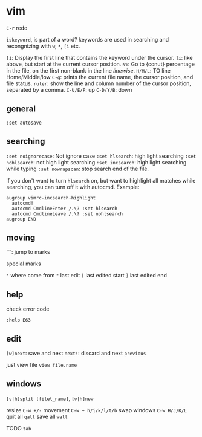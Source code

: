 # vim

`C-r` redo 

`iskeyword`, is part of a word? keywords are used in searching and recongnizing with `w`, `*`, `[i` etc. 

`[i`: Display the first line that contains the keyword under the cursor. 
`]i`: like above, but start at the current cursor position.
`N%`: Go to \{conut\} percentage in the file, on the first non-blank in the line _linewise_.
`H/M/L`: TO line Home/Middle/low
`C-g`: prints the current file name, the cursor position, and file status.
`ruler`: show the line and column number of the cursor position, separated by a comma.
`C-U/E/F`: up
`C-D/Y/B`: down 

## general

`:set autosave`

## searching

`:set noignorecase`: Not ignore case
`:set hlsearch`: high light searching
`:set nohlsearch`: not high light searching
`:set incsearch`: high light searching while typing
`:set nowrapscan`: stop search end of the file.

if you don't want to turn `hlsearch` on, but want to highlight all matches while searching, you can turn off it with autocmd. Example:

```vimscript
augroup vimrc-incsearch-highlight
  autocmd!
  autocmd CmdlineEnter /.\? :set hlsearch
  autocmd CmdlineLeave /.\? :set nohlsearch
augroup END
```

## moving

`\``: jump to marks

special marks

`'` where come from
`"` last edit
`[` last edited start
`]` last edited end

## help

check error code

`:help E63`

## edit

`[w]next`: save and next
`next!`: discard and next
`previous`

just view file `view file.name`

## windows

`[v|h]split [file\_name]`, `[v|h]new`

resize `C-w +/-`
movement `C-w + h/j/k/l/t/b`
swap windows `C-w H/J/K/L`
quit all `qall`
save all `wall`

TODO `tab`
